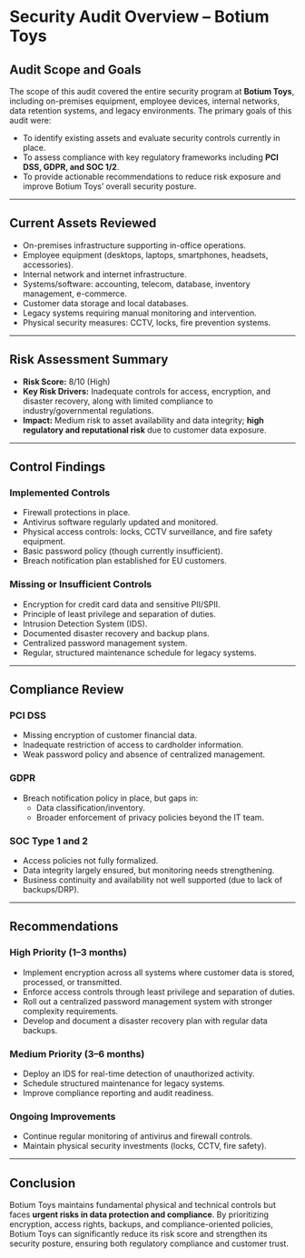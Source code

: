 # Security Audit Overview – Botium Toys

## Audit Scope and Goals
The scope of this audit covered the entire security program at **Botium Toys**, including on-premises equipment, employee devices, internal networks, data retention systems, and legacy environments. The primary goals of this audit were:  
- To identify existing assets and evaluate security controls currently in place.  
- To assess compliance with key regulatory frameworks including **PCI DSS, GDPR, and SOC 1/2**.  
- To provide actionable recommendations to reduce risk exposure and improve Botium Toys’ overall security posture.  

---

## Current Assets Reviewed
- On-premises infrastructure supporting in-office operations.  
- Employee equipment (desktops, laptops, smartphones, headsets, accessories).  
- Internal network and internet infrastructure.  
- Systems/software: accounting, telecom, database, inventory management, e-commerce.  
- Customer data storage and local databases.  
- Legacy systems requiring manual monitoring and intervention.  
- Physical security measures: CCTV, locks, fire prevention systems.  

---

## Risk Assessment Summary
- **Risk Score:** 8/10 (High)  
- **Key Risk Drivers:** Inadequate controls for access, encryption, and disaster recovery, along with limited compliance to industry/governmental regulations.  
- **Impact:** Medium risk to asset availability and data integrity; **high regulatory and reputational risk** due to customer data exposure.  

---

## Control Findings
### Implemented Controls
- Firewall protections in place.  
- Antivirus software regularly updated and monitored.  
- Physical access controls: locks, CCTV surveillance, and fire safety equipment.  
- Basic password policy (though currently insufficient).  
- Breach notification plan established for EU customers.  

### Missing or Insufficient Controls
- Encryption for credit card data and sensitive PII/SPII.  
- Principle of least privilege and separation of duties.  
- Intrusion Detection System (IDS).  
- Documented disaster recovery and backup plans.  
- Centralized password management system.  
- Regular, structured maintenance schedule for legacy systems.  

---

## Compliance Review
### PCI DSS
- Missing encryption of customer financial data.  
- Inadequate restriction of access to cardholder information.  
- Weak password policy and absence of centralized management.  

### GDPR
- Breach notification policy in place, but gaps in:  
  - Data classification/inventory.  
  - Broader enforcement of privacy policies beyond the IT team.  

### SOC Type 1 and 2
- Access policies not fully formalized.  
- Data integrity largely ensured, but monitoring needs strengthening.  
- Business continuity and availability not well supported (due to lack of backups/DRP).  

---

## Recommendations
### High Priority (1–3 months)
- Implement encryption across all systems where customer data is stored, processed, or transmitted.  
- Enforce access controls through least privilege and separation of duties.  
- Roll out a centralized password management system with stronger complexity requirements.  
- Develop and document a disaster recovery plan with regular data backups.  

### Medium Priority (3–6 months)
- Deploy an IDS for real-time detection of unauthorized activity.  
- Schedule structured maintenance for legacy systems.  
- Improve compliance reporting and audit readiness.  

### Ongoing Improvements
- Continue regular monitoring of antivirus and firewall controls.  
- Maintain physical security investments (locks, CCTV, fire safety).  

---

## Conclusion
Botium Toys maintains fundamental physical and technical controls but faces **urgent risks in data protection and compliance**. By prioritizing encryption, access rights, backups, and compliance-oriented policies, Botium Toys can significantly reduce its risk score and strengthen its security posture, ensuring both regulatory compliance and customer trust.
